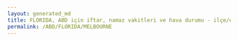 ```yaml
---
layout: generated_md
title: FLORIDA, ABD için iftar, namaz vakitleri ve hava durumu - ilçe/eyalet seç
permalink: /ABD/FLORIDA/MELBOURNE
---
```


<script type="text/javascript">
  var country = ABD;
  var city = FLORIDA;
  var state = MELBOURNE;
  var lat = 72;
  var lon = 21;
</script>
